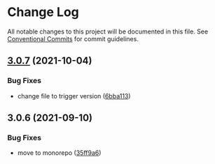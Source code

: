# Change Log

All notable changes to this project will be documented in this file.
See [Conventional Commits](https://conventionalcommits.org) for commit guidelines.

## [3.0.7](https://github.com/bothrs/open-source/compare/@bothrs/util@3.0.6...@bothrs/util@3.0.7) (2021-10-04)


### Bug Fixes

* change file to trigger version ([6bba113](https://github.com/bothrs/open-source/commit/6bba11398935fa3044a091dba8ec5e5fb63d87b7))





## 3.0.6 (2021-09-10)


### Bug Fixes

* move to monorepo ([35ff9a6](https://github.com/bothrs/open-source/commit/35ff9a6f1672dbed467837e48d03edc0a3889470))
